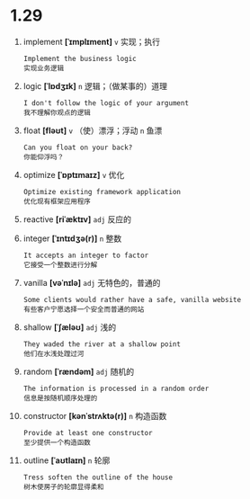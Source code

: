 # 1.29













1. implement **[ˈɪmplɪment]** `v` 实现；执行
    ```
    Implement the business logic
    实现业务逻辑
    ```

2. logic **[ˈlɒdʒɪk]** `n` 逻辑；（做某事的）道理
    ```
    I don't follow the logic of your argument
    我不理解你观点的逻辑
    ```

3. float **[fləʊt]** `v` （使）漂浮；浮动 `n` 鱼漂
    ```
    Can you float on your back?
    你能仰浮吗？
    ```

4. optimize **[ˈɒptɪmaɪz]** `v` 优化
    ```
    Optimize existing framework application
    优化现有框架应用程序
    ```

5. reactive **[riˈæktɪv]** `adj` 反应的

6. integer **[ˈɪntɪdʒə(r)]** `n` 整数
    ```
    It accepts an integer to factor
    它接受一个整数进行分解
    ```

7. vanilla **[vəˈnɪlə]** `adj` 无特色的，普通的
    ```
    Some clients would rather have a safe, vanilla website
    有些客户宁愿选择一个安全而普通的网站
    ```

8. shallow **[ˈʃæləʊ]** `adj` 浅的
    ```
    They waded the river at a shallow point
    他们在水浅处蹚过河
    ```

9. random **[ˈrændəm]** `adj` 随机的
    ```
    The information is processed in a random order
    信息是按随机顺序处理的
    ```

10. constructor **[kənˈstrʌktə(r)]** `n` 构造函数
    ```
    Provide at least one constructor
    至少提供一个构造函数
    ```

11. outline **[ˈaʊtlaɪn]** `n` 轮廓
    ```
    Tress soften the outline of the house
    树木使房子的轮廓显得柔和
    ```
